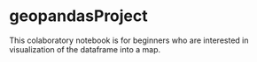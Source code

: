 # geopandasProject
This colaboratory notebook is for beginners who are interested in visualization of the dataframe into a map.
